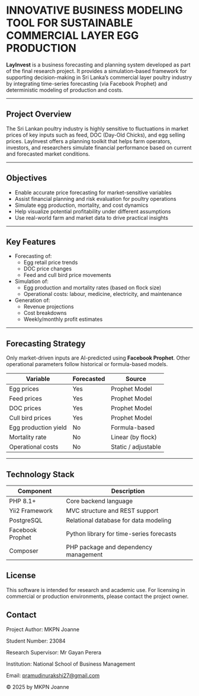 # INNOVATIVE BUSINESS MODELING TOOL FOR SUSTAINABLE COMMERCIAL LAYER EGG PRODUCTION

**LayInvest** is a business forecasting and planning system developed as part of the final research project. It provides a simulation-based framework for supporting decision-making in Sri Lanka’s commercial layer poultry industry by integrating time-series forecasting (via Facebook Prophet) and deterministic modeling of production and costs.

---

## Project Overview

The Sri Lankan poultry industry is highly sensitive to fluctuations in market prices of key inputs such as feed, DOC (Day-Old Chicks), and egg selling prices. LayInvest offers a planning toolkit that helps farm operators, investors, and researchers simulate financial performance based on current and forecasted market conditions.

---

## Objectives

- Enable accurate price forecasting for market-sensitive variables
- Assist financial planning and risk evaluation for poultry operations
- Simulate egg production, mortality, and cost dynamics
- Help visualize potential profitability under different assumptions
- Use real-world farm and market data to drive practical insights

---

## Key Features

- Forecasting of:
  - Egg retail price trends
  - DOC price changes
  - Feed and cull bird price movements
- Simulation of:
  - Egg production and mortality rates (based on flock size)
  - Operational costs: labour, medicine, electricity, and maintenance
- Generation of:
  - Revenue projections
  - Cost breakdowns
  - Weekly/monthly profit estimates

---

## Forecasting Strategy

Only market-driven inputs are AI-predicted using **Facebook Prophet**. Other operational parameters follow historical or formula-based models.

| Variable              | Forecasted | Source             |
|-----------------------|------------|--------------------|
| Egg prices            | Yes        | Prophet Model      |
| Feed prices           | Yes        | Prophet Model      |
| DOC prices            | Yes        | Prophet Model      |
| Cull bird prices      | Yes        | Prophet Model      |
| Egg production yield  | No         | Formula-based      |
| Mortality rate        | No         | Linear (by flock)  |
| Operational costs     | No         | Static / adjustable|

---

## Technology Stack

| Component           | Description                            |
|---------------------|----------------------------------------|
| PHP 8.1+            | Core backend language                  |
| Yii2 Framework      | MVC structure and REST support         |
| PostgreSQL          | Relational database for data modeling  |
| Facebook Prophet    | Python library for time-series forecasts |
| Composer            | PHP package and dependency management  |


## License
This software is intended for research and academic use. For licensing in commercial or production environments, please contact the project owner.

## Contact
Project Author: MKPN Joanne

Student Number: 23084

Research Supervisor: Mr Gayan Perera

Institution: National School of Business Management

Email: pramudinurakshi27@gmail.com

© 2025 by MKPN Joanne 
